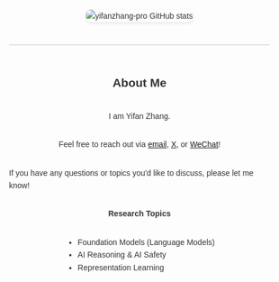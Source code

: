 <div style="display: flex; flex-direction: column; align-items: center; font-family: Arial, sans-serif; max-width: 800px; margin: 0 auto; padding: 20px; line-height: 1.6; color: #333;">
  <div style="display: flex; justify-content: center; align-items: center; gap: 20px; margin-bottom: 20px;">
    <img src="https://github-readme-stats.vercel.app/api?username=yifanzhang-pro&show_icons=true&theme=gruvbox&count_private=true" alt="yifanzhang-pro GitHub stats" style="max-width: 400px; border-radius: 8px; box-shadow: 0 2px 5px rgba(0, 0, 0, 0.1);"/>
<!--     <img src="https://github-readme-activity-graph.vercel.app/graph?username=yifanzhang-pro&theme=xcode&hide_border=true" /> -->
  </div>
  <hr style="border: none; height: 1px; background-color: #ccc; margin: 20px 0; width: 100%;">

## About Me
<p>I am Yifan Zhang. </p>
<p>
        Feel free to reach out via 
        <a href="mailto:yif-zhang@outlook.com">email</a>, 
        <a href="https://x.com/yifan_zhang_">X</a>, 
        or 
        <a href="https://yifzhang.com/images/wechatqrcode.jpg">WeChat</a>!
    </p>
<p>If you have any questions or topics you'd like to discuss, please let me know! </p>

**Research Topics**
- Foundation Models (Language Models) 
- AI Reasoning & AI Safety
- Representation Learning 
